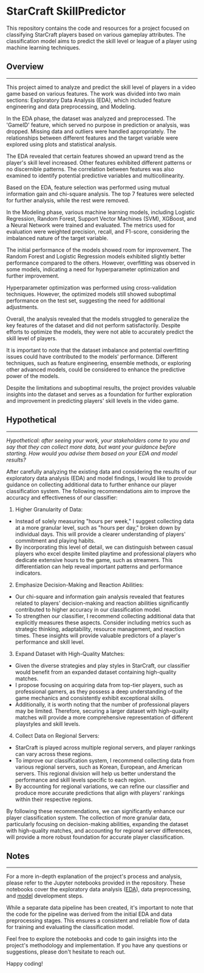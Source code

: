 # StarCraft SkillPredictor
This repository contains the code and resources for a project focused on classifying StarCraft players based on various gameplay attributes. The classification model aims to predict the skill level or league of a player using machine learning techniques.

## **Overview**
___
This project aimed to analyze and predict the skill level of players in a video game based on various features. The work was divided into two main sections: Exploratory Data Analysis (EDA), which included feature engineering and data preprocessing, and Modeling.

In the EDA phase, the dataset was analyzed and preprocessed. The 'GameID' feature, which served no purpose in prediction or analysis, was dropped. Missing data and outliers were handled appropriately. The relationships between different features and the target variable were explored using plots and statistical analysis.

The EDA revealed that certain features showed an upward trend as the player's skill level increased. Other features exhibited different patterns or no discernible patterns. The correlation between features was also examined to identify potential predictive variables and multicollinearity.

Based on the EDA, feature selection was performed using mutual information gain and chi-square analysis. The top 7 features were selected for further analysis, while the rest were removed.

In the Modeling phase, various machine learning models, including Logistic Regression, Random Forest, Support Vector Machines (SVM), XGBoost, and a Neural Network were trained and evaluated. The metrics used for evaluation were weighted precision, recall, and F1-score, considering the imbalanced nature of the target variable.

The initial performance of the models showed room for improvement. The Random Forest and Logistic Regression models exhibited slightly better performance compared to the others. However, overfitting was observed in some models, indicating a need for hyperparameter optimization and further improvement.

Hyperparameter optimization was performed using cross-validation techniques. However, the optimized models still showed suboptimal performance on the test set, suggesting the need for additional adjustments.

Overall, the analysis revealed that the models struggled to generalize the key features of the dataset and did not perform satisfactorily. Despite efforts to optimize the models, they were not able to accurately predict the skill level of players.

It is important to note that the dataset imbalance and potential overfitting issues could have contributed to the models' performance. Different techniques, such as feature engineering, ensemble methods, or exploring other advanced models, could be considered to enhance the predictive power of the models.

Despite the limitations and suboptimal results, the project provides valuable insights into the dataset and serves as a foundation for further exploration and improvement in predicting players' skill levels in the video game.

## **Hypothetical**
____
*Hypothetical: after seeing your work, your stakeholders come to you and say that they can collect more data, but want your guidance before starting. How would you advise them based on your EDA and model results?*

After carefully analyzing the existing data and considering the results of our exploratory data analysis (EDA) and model findings, I would like to provide guidance on collecting additional data to further enhance our player classification system. The following recommendations aim to improve the accuracy and effectiveness of our classifier:

1. Higher Granularity of Data:

* Instead of solely measuring "hours per week," I suggest collecting data at a more granular level, such as "hours per day," broken down by individual days. This will provide a clearer understanding of players' commitment and playing habits.
* By incorporating this level of detail, we can distinguish between casual players who excel despite limited playtime and professional players who dedicate extensive hours to the game, such as streamers. This differentiation can help reveal important patterns and performance indicators.

2. Emphasize Decision-Making and Reaction Abilities:

* Our chi-square and information gain analysis revealed that features related to players' decision-making and reaction abilities significantly contributed to higher accuracy in our classification model.
* To strengthen our classifier, I recommend collecting additional data that explicitly measures these aspects. Consider including metrics such as strategic thinking, adaptability, resource management, and reaction times. These insights will provide valuable predictors of a player's performance and skill level.

3. Expand Dataset with High-Quality Matches:

* Given the diverse strategies and play styles in StarCraft, our classifier would benefit from an expanded dataset containing high-quality matches.
* I propose focusing on acquiring data from top-tier players, such as professional gamers, as they possess a deep understanding of the game mechanics and consistently exhibit exceptional skills.
* Additionally, it is worth noting that the number of professional players may be limited. Therefore, securing a larger dataset with high-quality matches will provide a more comprehensive representation of different playstyles and skill levels.

4. Collect Data on Regional Servers:

* StarCraft is played across multiple regional servers, and player rankings can vary across these regions.
* To improve our classification system, I recommend collecting data from various regional servers, such as Korean, European, and American servers. This regional division will help us better understand the performance and skill levels specific to each region.
* By accounting for regional variations, we can refine our classifier and produce more accurate predictions that align with players' rankings within their respective regions.

By following these recommendations, we can significantly enhance our player classification system. The collection of more granular data, particularly focusing on decision-making abilities, expanding the dataset with high-quality matches, and accounting for regional server differences, will provide a more robust foundation for accurate player classification.

## **Notes**
___
For a more in-depth explanation of the project's process and analysis, please refer to the Jupyter notebooks provided in the repository. These notebooks cover the exploratory data analysis ([EDA](https://github.com/EWolfe5/StarCraft_SkillPredictor/blob/main/EDA.ipynb)), data preprocessing, and [model](https://github.com/EWolfe5/StarCraft_SkillPredictor/blob/main/Modeling.ipynb) development steps.

While a separate data pipeline has been created, it's important to note that the code for the pipeline was derived from the initial EDA and data preprocessing stages. This ensures a consistent and reliable flow of data for training and evaluating the classification model.

Feel free to explore the notebooks and code to gain insights into the project's methodology and implementation. If you have any questions or suggestions, please don't hesitate to reach out.

Happy coding!
